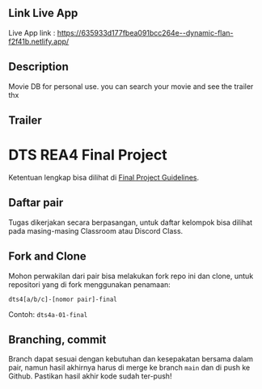 ## Link Live App
Live App link : 
https://635933d177fbea091bcc264e--dynamic-flan-f2f41b.netlify.app/

## Description

Movie DB for personal use.
you can search your movie and see the trailer
thx

## Trailer
[](https://github.com/AzharAR/DTS4B-54-final/TrailerApp.gif)


# DTS REA4 Final Project

Ketentuan lengkap bisa dilihat di [Final Project Guidelines](https://docs.google.com/document/d/122KyWNQ4xxU4aFwWbM4vIfH7LM4AH2CZEZa3YsEHjCk). 

## Daftar pair

Tugas dikerjakan secara berpasangan, untuk daftar kelompok bisa dilihat pada masing-masing Classroom atau Discord Class.

## Fork and Clone

Mohon perwakilan dari pair bisa melakukan fork repo ini dan clone, untuk repositori yang di fork menggunakan penamaan:

`dts4[a/b/c]-[nomor pair]-final`

Contoh: `dts4a-01-final`

## Branching, commit

Branch dapat sesuai dengan kebutuhan dan kesepakatan bersama dalam pair, namun hasil akhirnya harus di merge ke branch `main` dan di push ke Github. Pastikan hasil akhir kode sudah ter-push!
